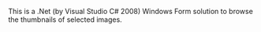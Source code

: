 This is a .Net (by Visual Studio C# 2008) Windows Form solution to browse the thumbnails of selected images.
